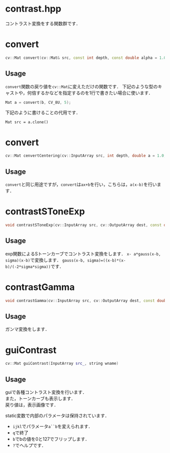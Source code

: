 contrast.hpp
==========
コントラスト変換をする関数群です．

# convert
```cpp
cv::Mat convert(cv::Mat& src, const int depth, const double alpha = 1.0, const double beta = 0.0);
```
## Usage
`convert`関数の戻り値を`cv::Mat`に変えただけの関数です．
下記のような型のキャストや，何倍するかなどを指定するのを1行で書きたい場合に使います．
```cpp
Mat a = convert(b, CV_8U, 5);
```
下記のように書けることの代用です．
```
Mat src = a.clone()
```

# convert
```cpp
cv::Mat cenvertCentering(cv::InputArray src, int depth, double a = 1.0, double b = 127.5);
```
## Usage
`convert`と同じ用途ですが，`convert`は`ax+b`を行い，こちらは，`a(x-b)`を行います．

# contrastSToneExp
```cpp
void contrastSToneExp(cv::InputArray src, cv::OutputArray dest, const double sigma = 30.0, const double a = 1.0, const double b = 127.5);
```
## Usage
exp関数によるSトーンカーブでコントラスト変換をします．
`x- a*gauss(x-b, sigma)(x-b)`で変換します．
`gauss(x-b, sigma)=((x-b)*(x-b)/(-2*sigma*sigma))`です．

# contrastGamma
```cpp
void contrastGamma(cv::InputArray src, cv::OutputArray dest, const double gamma)
```
## Usage
ガンマ変換をします．

# guiContrast
```cpp
cv::Mat guiContrast(InputArray src_, string wname)
```
## Usage
guiで各種コントラスト変換を行います．  
また，トーンカーブも表示します．  
戻り値は，表示画像です．

static変数で内部のパラメータは保持されています．

* `ijkl`でパラメータ`a``b`を変えられます．
* `q`で終了
* `b`でbの値を0と127でフリップします．
* `?`でヘルプです．

